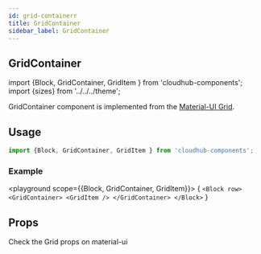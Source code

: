 ```yaml
---
id: grid-containerr
title: GridContainer
sidebar_label: GridContainer
---
```


## GridContainer


import {Block, GridContainer, GridItem } from 'cloudhub-components';
import {sizes} from '../../../theme';

GridContainer component is implemented from the [Material-UI Grid](https://material-ui.com/components/grid).

## Usage

```js
import {Block, GridContainer, GridItem } from 'cloudhub-components';
```
### Example

<playground scope={{Block, GridContainer, GridItem}}>
{
`<Block row>
  <GridContainer>
    <GridItem />
  </GridContainer>
</Block>`
}
</playground>



## Props

Check the Grid props on material-ui